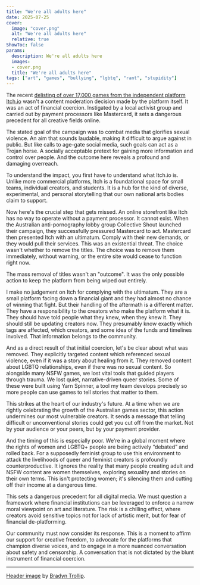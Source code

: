 ```yaml
---
title: "We're all adults here"
date: 2025-07-25
cover:
  image: "cover.png"
  alt: "We're all adults here"
  relative: true
ShowToc: false
params:
  description: We're all adults here
  images:
  - cover.png
  title: "We're all adults here"
tags: ["art", "games", "bullying", "lgbtq", "rant", "stupidity"]
---
```


The recent [delisting of over 17,000 games from the independent platform Itch.io](https://www.pcgamer.com/gaming-industry/itch-io-latest-in-platforms-pressured-by-credit-card-companies-as-well-as-activist-group-collective-shout-which-has-successfully-caught-an-award-winning-indie-and-more-in-the-crossfire/) wasn't a content moderation decision made by the platform itself. It was an act of financial coercion. Instigated by a local activist group and carried out by payment processors like Mastercard, it sets a dangerous precedent for all creative fields online.

The stated goal of the campaign was to combat media that glorifies sexual violence. An aim that sounds laudable, making it difficult to argue against in public. But like calls to age-gate social media, such goals can act as a Trojan horse. A socially acceptable pretext for gaining more information and control over people. And the outcome here reveals a profound and damaging overreach.

To understand the impact, you first have to understand what Itch.io is. Unlike more commercial platforms, Itch is a foundational space for small teams, individual creators, and students. It is a hub for the kind of diverse, experimental, and personal storytelling that our own national arts bodies claim to support.

Now here's the crucial step that gets missed. An online storefront like Itch has no way to operate without a payment processor. It cannot exist. When the Australian anti-pornography lobby group Collective Shout launched their campaign, they successfully pressured Mastercard to act. Mastercard then presented Itch with an ultimatum. Comply with their new demands, or they would pull their services. This was an existential threat. The choice wasn't whether to remove the titles. The choice was to remove them immediately, without warning, or the entire site would cease to function right now.

The mass removal of titles wasn't an "outcome". It was the only possible action to keep the platform from being wiped out entirely.

I make no judgement on Itch for complying with the ultimatum. They are a small platform facing down a financial giant and they had almost no chance of winning that fight. But their handling of the aftermath is a different matter. They have a responsibility to the creators who make the platform what it is. They should have told people what they knew, when they knew it. They should still be updating creators now. They presumably know exactly which tags are affected, which creators, and some idea of the funds and timelines involved. That information belongs to the community.

And as a direct result of that initial coercion, let's be clear about what was removed. They explicitly targeted content which referenced sexual violence, even if it was a story about healing from it. They removed content about LGBTQ relationships, even if there was no sexual content. So alongside many NSFW games, we lost vital tools that guided players through trauma. We lost quiet, narrative-driven queer stories. Some of these were built using Yarn Spinner, a tool my team develops precisely so more people can use games to tell stories that matter to them.

This strikes at the heart of our industry's future. At a time when we are rightly celebrating the growth of the Australian games sector, this action undermines our most vulnerable creators. It sends a message that telling difficult or unconventional stories could get you cut off from the market. Not by your audience or your peers, but by your payment provider.

And the timing of this is especially poor. We're in a global moment where the rights of women and LGBTQ+ people are being actively “debated” and rolled back. For a supposedly feminist group to use this environment to attack the livelihoods of queer and feminist creators is profoundly counterproductive. It ignores the reality that many people creating adult and NSFW content are women themselves, exploring sexuality and stories on their own terms. This isn't protecting women; it's silencing them and cutting off their income at a dangerous time.

This sets a dangerous precedent for all digital media. We must question a framework where financial institutions can be leveraged to enforce a narrow moral viewpoint on art and literature. The risk is a chilling effect, where creators avoid sensitive topics not for lack of artistic merit, but for fear of financial de-platforming.

Our community must now consider its response. This is a moment to affirm our support for creative freedom, to advocate for the platforms that champion diverse voices, and to engage in a more nuanced conversation about safety and censorship. A conversation that is not dictated by the blunt instrument of financial coercion.

---

[Header image](https://unsplash.com/photos/person-holding-white-and-blue-plastic-blocks-pxVOztBa6mY) by [Bradyn Trollip](https://unsplash.com/@bradyn).
